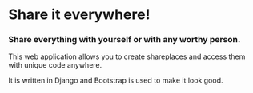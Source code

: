 <h1>Share it everywhere!</h1>

<h3>Share everything with yourself or with any worthy person.</h3> 

<p>This web application allows you to create shareplaces and access them with unique code anywhere.</p>
<p>It is written in Django and Bootstrap is used to make it look good.</p>
